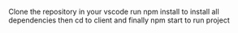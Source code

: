 Clone the repository in your vscode
run npm install to install all dependencies
then cd to client
and finally npm start to run project

